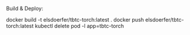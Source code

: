 Build & Deploy:

docker build -t elsdoerfer/tbtc-torch:latest .
docker push elsdoerfer/tbtc-torch:latest
kubectl delete pod -l app=tbtc-torch